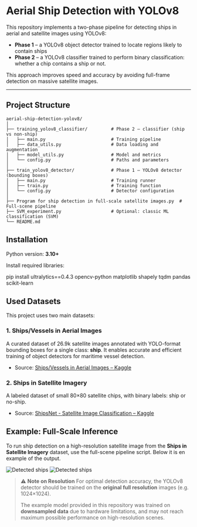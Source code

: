 # Aerial Ship Detection with YOLOv8

This repository implements a two-phase pipeline for detecting ships in aerial and satellite images using YOLOv8:

- **Phase 1** – a YOLOv8 object detector trained to locate regions likely to contain ships
- **Phase 2** – a YOLOv8 classifier trained to perform binary classification: whether a chip contains a ship or not.

This approach improves speed and accuracy by avoiding full-frame detection on massive satellite images.

---

## Project Structure

```text
aerial-ship-detection-yolov8/
│
├── training_yolov8_classifier/         # Phase 2 – classifier (ship vs non-ship)
│   ├── main.py                         # Training pipeline
│   ├── data_utils.py                   # Data loading and augmentation
│   ├── model_utils.py                  # Model and metrics
│   └── config.py                       # Paths and parameters
│
├── train_yolov8_detector/              # Phase 1 – YOLOv8 detector (bounding boxes)
│   ├── main.py                         # Training runner
│   ├── train.py                        # Training function
│   └── config.py                       # Detector configuration
│
├── Program for ship detection in full-scale satellite images.py  # Full-scene pipeline
├── SVM_experiment.py                   # Optional: classic ML classification (SVM)
└── README.md
```



## Installation

Python version: **3.10+**

Install required libraries:

pip install ultralytics==0.4.3 opencv-python matplotlib shapely tqdm pandas scikit-learn


## Used Datasets

This project uses two main datasets:

### 1. Ships/Vessels in Aerial Images  
A curated dataset of 26.9k satellite images annotated with YOLO-format bounding boxes for a single class: **ship**. It enables accurate and efficient training of object detectors for maritime vessel detection.
- Source: [Ships/Vessels in Aerial Images – Kaggle](https://www.kaggle.com/datasets/siddharthkumarsah/ships-in-aerial-images)


### 2. Ships in Satellite Imagery   
A labeled dataset of small 80×80 satellite chips, with binary labels: ship or no-ship.
- Source: [ShipsNet - Satellite Image Classification – Kaggle](https://www.kaggle.com/datasets/rhammell/ships-in-satellite-imagery)

## Example: Full-Scale Inference

To run ship detection on a high-resolution satellite image from the **Ships in Satellite Imagery** dataset, use the full-scene pipeline script.
Below it is en example of the output.

![Detected ships](sfbay_1.png)
![Detected ships](sfbay_3.png)

> ⚠️ **Note on Resolution**
> For optimal detection accuracy, the YOLOv8 detector should be trained on the **original full resolution** images (e.g. 1024×1024).
> 
> The example model provided in this repository was trained on **downsampled data** due to hardware limitations, and may not reach maximum possible performance on high-resolution scenes.








